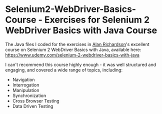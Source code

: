 # Selenium2-WebDriver-Basics-Course - Exercises for Selenium 2 WebDriver Basics with Java Course
The Java files I coded for the exercises in [Alan Richardson](https://github.com/eviltester)'s excellent course on Selenium 2 WebDriver Basics with Java, available here: https://www.udemy.com/selenium-2-webdriver-basics-with-java

I can't recommend this course highly enough - it was well structured and engaging, and covered a wide range of topics, including: 
* Navigation
* Interrogation
* Manipulation
* Synchronization
* Cross Browser Testing
* Data Driven Testing
